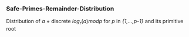 ### Safe-Primes-Remainder-Distribution

Distribution of _a_ + discrete $log_r(a)modp$ for _p_ in _{1,...,p-1}_ and its primitive root

